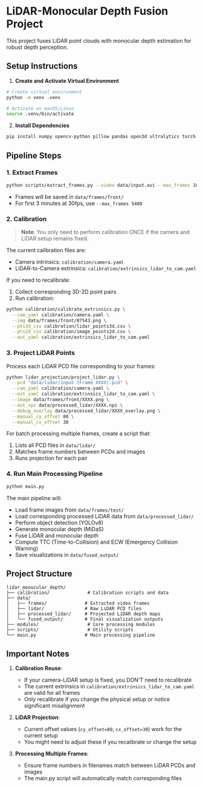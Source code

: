 # LiDAR-Monocular Depth Fusion Project

This project fuses LiDAR point clouds with monocular depth estimation for robust depth perception.

## Setup Instructions

1. **Create and Activate Virtual Environment**
```bash
# Create virtual environment
python -m venv .venv

# Activate on macOS/Linux
source .venv/bin/activate
```

2. **Install Dependencies**
```bash
pip install numpy opencv-python pillow pandas open3d ultralytics torch torchvision
```

## Pipeline Steps

### 1. Extract Frames
```bash
python scripts/extract_frames.py --video data/input.avi --max_frames 1000
```
- Frames will be saved in `data/frames/front/`
- For first 3 minutes at 30fps, use `--max_frames 5400`

### 2. Calibration
> **Note**: You only need to perform calibration ONCE if the camera and LiDAR setup remains fixed.

The current calibration files are:
- Camera intrinsics: `calibration/camera.yaml`
- LiDAR-to-Camera extrinsics: `calibration/extrinsics_lidar_to_cam.yaml`

If you need to recalibrate:
1. Collect corresponding 3D-2D point pairs
2. Run calibration:
```bash
python calibration/calibrate_extrinsics.py \
  --cam_yaml calibration/camera.yaml \
  --img data/frames/front/07543.png \
  --pts3d_csv calibration/lidar_points3d.csv \
  --pts2d_csv calibration/image_points2d.csv \
  --out_yaml calibration/extrinsics_lidar_to_cam.yaml
```

### 3. Project LiDAR Points
Process each LiDAR PCD file corresponding to your frames:
```bash
python lidar_projection/project_lidar.py \
  --pcd "data/lidar/input (Frame XXXX).pcd" \
  --cam_yaml calibration/camera.yaml \
  --ext_yaml calibration/extrinsics_lidar_to_cam.yaml \
  --image data/frames/front/XXXX.png \
  --out_npz data/processed_lidar/XXXX.npz \
  --debug_overlay data/processed_lidar/XXXX_overlay.png \
  --manual_cy_offset 80 \
  --manual_cx_offset 30
```

For batch processing multiple frames, create a script that:
1. Lists all PCD files in `data/lidar/`
2. Matches frame numbers between PCDs and images
3. Runs projection for each pair

### 4. Run Main Processing Pipeline
```bash
python main.py
```

The main pipeline will:
- Load frame images from `data/frames/test/`
- Load corresponding processed LiDAR data from `data/processed_lidar/`
- Perform object detection (YOLOv8)
- Generate monocular depth (MiDaS)
- Fuse LiDAR and monocular depth
- Compute TTC (Time-to-Collision) and ECW (Emergency Collision Warning)
- Save visualizations in `data/fused_output/`

## Project Structure
```
lidar_monocular_depth/
├── calibration/              # Calibration scripts and data
├── data/
│   ├── frames/              # Extracted video frames
│   ├── lidar/               # Raw LiDAR PCD files
│   ├── processed_lidar/     # Projected LiDAR depth maps
│   └── fused_output/        # Final visualization outputs
├── modules/                  # Core processing modules
├── scripts/                  # Utility scripts
└── main.py                  # Main processing pipeline
```

## Important Notes

1. **Calibration Reuse**:
   - If your camera-LiDAR setup is fixed, you DON'T need to recalibrate
   - The current extrinsics in `calibration/extrinsics_lidar_to_cam.yaml` are valid for all frames
   - Only recalibrate if you change the physical setup or notice significant misalignment

2. **LiDAR Projection**:
   - Current offset values (`cy_offset=80`, `cx_offset=30`) work for the current setup
   - You might need to adjust these if you recalibrate or change the setup

3. **Processing Multiple Frames**:
   - Ensure frame numbers in filenames match between LiDAR PCDs and images
   - The main.py script will automatically match corresponding files